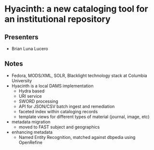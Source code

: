 Hyacinth: a new cataloging tool for an institutional repository
======================

Presenters
----------

- Brian Luna Lucero

Notes
-----

- Fedora, MODS/XML, SOLR, Blacklight technology stack at Columbia University
- Hyacinth is a local DAMS implementation
	- Hydra based
	- URI service
	- SWORD processing
	- API for JSON/CSV batch ingest and remediation
	- faceted index within cataloging records
	- template views for different types of material (journal, image, etc)
- metadata migration
	- moved to FAST subject and geographics
- enhancing metadata
	- Named Entity Recognition, matched against dbpedia using OpenRefine

